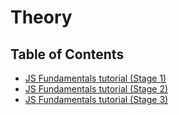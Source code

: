 # Theory

## Table of Contents

* [JS Fundamentals tutorial (Stage 1)](./js-fundamentals-tutorial-stage-1/readme.md)
* [JS Fundamentals tutorial (Stage 2)](./js-fundamentals-tutorial-stage-2/readme.md)
* [JS Fundamentals tutorial (Stage 3)](./js-fundamentals-tutorial-stage-3/readme.md)
